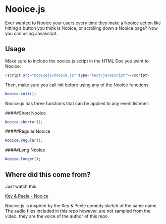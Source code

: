 Nooice.js
======

Ever wanted to Nooice your users every time they make a Nooice action like hitting a button you think is Nooice, or scrolling down a Nooice page? Now you can using Javascript. 

Usage
-----

Make sure to include the nooice.js script in the HTML Doc you want to Nooice.

```sh
<script src="nooicejs/nooice.js" type="text/javascript"></script>
```

Then, make sure you call init before using any of the Nooice functions:
```sh
Nooice.init();
```
Nooice.js has three functions that can be applied to any event listener:

#####Short Nooice
```sh
Nooice.shorter();
```
#####Regular Nooice
```sh
Nooice.regular();
```
#####Long Nooice
```sh
Nooice.longer();
```

Where did this come from?
------

Just watch this

<a href="https://www.youtube.com/watch?v=rQnYi3z56RE" target="_blank">Key & Peele - Nooice</a>

Nooice.js is inspired by the Key & Peele comedy sketch of the same name. The audio files included in this repo however, are not sampled from the video, they are the voice of the author of this repo.





